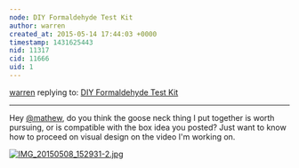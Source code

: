 ```yaml
---
node: DIY Formaldehyde Test Kit
author: warren
created_at: 2015-05-14 17:44:03 +0000
timestamp: 1431625443
nid: 11317
cid: 11666
uid: 1
---
```




[warren](../profile/warren) replying to: [DIY Formaldehyde Test Kit](../notes/nshapiro/11-03-2014/diy-formaldehyde-test-kit)

----
Hey [@mathew](/profile/mathew), do you think the goose neck thing I put together is worth pursuing, or is compatible with the box idea you posted? Just want to know how to proceed on visual design on the video I'm working on. 


[![IMG_20150508_152931-2.jpg](https://i.publiclab.org/system/images/photos/000/009/899/medium/IMG_20150508_152931-2.jpg)](https://i.publiclab.org/system/images/photos/000/009/899/original/IMG_20150508_152931-2.jpg)

